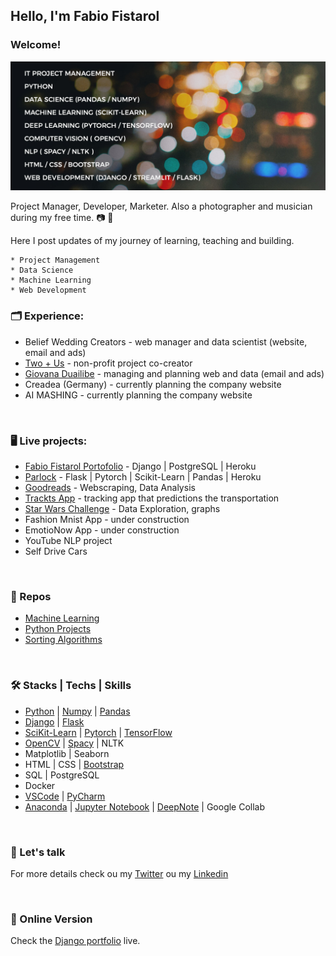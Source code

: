 ## Hello, I'm Fabio Fistarol
### Welcome!

![](https://github.com/fistadev/fistadev.github.io/blob/main/imgs/header-github-V2.jpg)

Project Manager, Developer, Marketer. Also a photographer and musician during my free time. 📷 🎸 

Here I post updates of my journey of learning, teaching and building.


```
* Project Management
* Data Science 
* Machine Learning
* Web Development
```


### 🗂 Experience:
* Belief Wedding Creators - web manager and data scientist (website, email and ads)
* <a href="https://twoplususweddings.com/" target="_blank">Two + Us</a> - non-profit project co-creator 
* <a href="https://giovanaduailibe.com/" target="_blank">Giovana Duailibe</a> - managing and planning web and data (email and ads) 
* Creadea (Germany) - currently planning the company website 
* AI MASHING - currently planning the company website 


<br />


### 🖥 Live projects: 
* <a href="https://www.fabiofistarol.com/" target="_blank">Fabio Fistarol Portofolio</a> - Django | PostgreSQL | Heroku
* <a href="https://www.parlock.herokuapp.com.com/" target="_blank">Parlock</a> - Flask | Pytorch | Scikit-Learn | Pandas | Heroku
* <a href="https://share.streamlit.io/dumbledore-on-strive/goodreads-app" target="_blank">Goodreads</a> - Webscraping, Data Analysis
* <a href="https://share.streamlit.io/ntc-google-fit/google_fit_project/main/app.py" target="_blank">Trackts App</a> - tracking app that predictions the transportation
* <a href="https://share.streamlit.io/fistadev/starwars_data_project/main/app.py" target="_blank">Star Wars Challenge</a> - Data Exploration, graphs
* Fashion Mnist App - under construction
* EmotioNow App - under construction
* YouTube NLP project
* Self Drive Cars


<!-- ![Anurag's GitHub stats](https://github-readme-stats.vercel.app/api?username=fistadev&show_icons=true&theme=dark) -->
<br />
<!-- [![Top Langs](https://github-readme-stats.vercel.app/api/top-langs/?username=fistadev&show_icons=true&theme=dark)](https://github.com/fistadev/github-readme-stats) -->



<!-- * [Heart Attack Predictions](https://share.streamlit.io/fistadev/heart_attack_predictions/main/app.py) - Machine Learning Models -->

### 🎯 Repos
- <a href="https://github.com/fistadev/machine_learning_algorithms" target="_blank">Machine Learning</a>
- <a href="https://github.com/fistadev/python_learning_projects" target="_blank">Python Projects</a>
- <a href="https://github.com/fistadev/sorting_algorithms" target="_blank">Sorting Algorithms</a>

<!-- - <a href="" target="_blank">SQL</a> -->
<!-- - <a href="" target="_blank">Data Visualization</a> -->
<!-- - <a href="" target="_blank">NLP</a> -->
<!-- - <a href="" target="_blank">Computer Vision</a> -->
<!-- - <a href="" target="_blank">Web Development</a> -->



<br />


### 🛠 Stacks | Techs | Skills

* [Python](https://www.python.org/) | [Numpy](https://numpy.org/) | [Pandas](https://pandas.pydata.org/docs/user_guide/10min.html)
* [Django](https://www.djangoproject.com/) | [Flask](https://flask.palletsprojects.com/en/2.0.x/) 
* [SciKit-Learn](https://scikit-learn.org/stable/index.html) | [Pytorch](https://pytorch.org/) | [TensorFlow](https://www.tensorflow.org/) 
* [OpenCV](https://opencv.org/) | [Spacy](https://spacy.io/) | NLTK 
* Matplotlib | Seaborn
* HTML | CSS | [Bootstrap](https://getbootstrap.com/) 
* SQL | PostgreSQL 
* Docker
* [VSCode](https://code.visualstudio.com/) | [PyCharm](https://www.jetbrains.com/pycharm/)
* [Anaconda](https://www.anaconda.com/) | [Jupyter Notebook](https://jupyter.org/) | [DeepNote](https://deepnote.com/) | Google Collab


<br />

<!-- ### NoCode Stuff

* Email Marketing: [Mailchimp](https://mailchimp.com/)
* Website / Blog / Landing Pages: [Webflow](https://webflow.com/) / Wordpress / [Linktree](https://linktr.ee/) / Kajabi / Clickfunnels
* Quizz / Data: [Typeform](https://www.typeform.com/)
* Organization: [Zapier](https://zapier.com/) / [Trello](https://trello.com/) -->



### 💬 Let's talk 

For more details check ou my [Twitter](https://twitter.com/fafistarol) ou my [Linkedin](https://www.linkedin.com/in/fabiofistarol/)


<br />


### 🍿 Online Version 

Check the <a href="https://www.fabiofistarol.com/" target="_blank">Django portfolio</a> live.



<!--
**fistadev/fistadev** is a ✨ _special_ ✨ repository because its `README.md` (this file) appears on your GitHub profile.

Here are some ideas to get you started:

- 🔭 I’m currently working on ...
- 🌱 I’m currently learning ...
- 👯 I’m looking to collaborate on ...
- 🤔 I’m looking for help with ...
- 💬 Ask me about ...
- 📫 How to reach me: ...
- 😄 Pronouns: ...
- ⚡ Fun fact: ...
-->
